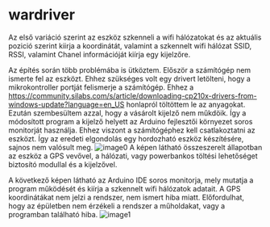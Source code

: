 # wardriver

Az első variáció szerint az eszköz szkenneli a wifi hálózatokat és az aktuális pozició szerint kiirja a koordinátát, valamint a szkennelt wifi hálózat SSID, RSSI, valamint Chanel információját kiírja egy kijelzőre.

Az építés során több problémába is ütköztem. Először a számítógép nem ismerte fel az eszközt. Ehhez szükséges volt egy drivert letölteni, hogy a mikrokontroller portját felismerje a számítógép. Ehhez a https://community.silabs.com/s/article/downloading-cp210x-drivers-from-windows-update?language=en_US honlapról töltöttem le az anyagokat. 
Ezután szembesültem azzal, hogy a vásárolt kijelző nem műkdöik. Így a módosított program a kijelző helyett az Arduino fejlesztői környezet soros monitorját használja. Ehhez viszont a számítógéphez kell csatlakoztatni az eszközt. Így az eredeti elgondolás egy hordozható eszköz készítésére, sajnos nem valósult meg. ![image0](https://github.com/user-attachments/assets/6dcf46c0-270e-44f0-9972-d79f1aa1c152)
A képen látható összeszerelt állapotban az eszköz a GPS vevővel, a hálózati, vagy powerbankos töltési lehetőséget biztosító modullal és a kijelzővel.

A következő képen látható az Arduino IDE soros monitorja, mely mutatja a program működését és kiírja a szkennelt wifi hálózatok adatait. A GPS koordinátákat nem jelzi a rendszer, nem ismert hiba miatt. Előfordulhat, hogy az épületben nem érzékeli a rendszer a műholdakat, vagy a programban található hiba. 
![image1](https://github.com/user-attachments/assets/579fe6f8-d03c-4d16-be5e-fc74cdb55aa8)
